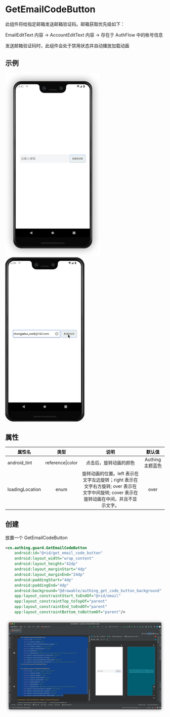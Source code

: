 # GetEmailCodeButton

<LastUpdated/>

此组件将给指定邮箱发送邮箱验证码。邮箱获取优先级如下：

EmailEditText 内容 -> AccountEditText 内容 -> 存在于 AuthFlow 中的帐号信息

发送邮箱验证码时，此组件会处于禁用状态并自动播放加载动画

## 示例

<img src="./../images/getemailcodebutton1.png" alt="drawing" width="300"/>



<img src="./../gif/getemailcode.gif" alt="drawing" width="250"/>

## 属性

| 属性名                     | 类型 | 说明 | 默认值 |
| ----------------------- |:--------:| :------:| :-----: |
| android_tint |    reference\|color    |   点击后，旋转动画的颜色   |    Authing 主题蓝色   |
| loadingLocation |    enum    |   旋转动画的位置。left 表示在文字左边旋转；right 表示在文字右方旋转; over 表示在文字中间旋转; cover 表示在旋转动画在中间，并且不显示文字。   | over   |

## 创建

放置一个 GetEmailCodeButton

```xml
<cn.authing.guard.GetEmailCodeButton
    android:id="@+id/get_email_code_button"
    android:layout_width="wrap_content"
    android:layout_height="42dp"
    android:layout_marginStart="4dp"
    android:layout_marginEnd="24dp"
    android:paddingStart="4dp"
    android:paddingEnd="4dp"
    android:background="@drawable/authing_get_code_button_background"
    app:layout_constraintStart_toEndOf="@+id/email"
    app:layout_constraintTop_toTopOf="parent"
    app:layout_constraintEnd_toEndOf="parent"
    app:layout_constraintBottom_toBottomOf="parent"/>
```

![](./../images/getemailcodebutton2.png)
